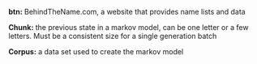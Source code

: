 **btn:** BehindTheName.com, a website that provides name lists and data

**Chunk:** the previous state in a markov model, can be one letter or a few letters. Must be a consistent size for a single generation batch

**Corpus:** a data set used to create the markov model